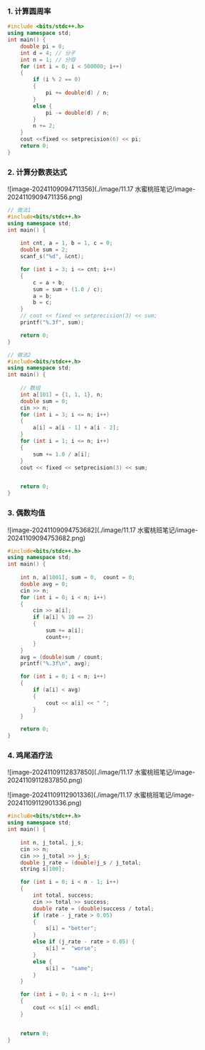 ### 1. 计算圆周率

```C++
#include <bits/stdc++.h>
using namespace std;
int main() {
	double pi = 0;
	int d = 4; // 分子
	int n = 1; // 分母
	for (int i = 0; i < 500000; i++)
	{
		if (i % 2 == 0)
		{
			pi += double(d) / n;
		}
		else {
			pi -= double(d) / n;
		}
		n += 2;
	}
	cout <<fixed << setprecision(6) << pi;
	return 0;
}
```

### 2. 计算分数表达式

![image-20241109094711356](./image/11.17 水蜜桃班笔记/image-20241109094711356.png)

```C++
// 做法1
#include<bits/stdc++.h>
using namespace std;
int main() {
	
	int cnt, a = 1, b = 1, c = 0;
	double sum = 2;
	scanf_s("%d", &cnt);

	for (int i = 3; i <= cnt; i++)
	{
		c = a + b;
		sum = sum + (1.0 / c);
		a = b;
		b = c;
	}
	// cout << fixed << setprecision(3) << sum;
	printf("%.3f", sum);

	return 0;
}
```

```C++
// 做法2
#include<bits/stdc++.h>
using namespace std;
int main() {
	
	// 数组
	int a[101] = {1, 1, 1}, n;
	double sum = 0;
	cin >> n;
	for (int i = 3; i <= n; i++)
	{
		a[i] = a[i - 1] + a[i - 2];
	}
	for (int i = 1; i <= n; i++)
	{
		sum += 1.0 / a[i];
	}
	cout << fixed << setprecision(3) << sum;


	return 0;
}
```



### 3. 偶数均值

![image-20241109094753682](./image/11.17 水蜜桃班笔记/image-20241109094753682.png)

```C++
#include<bits/stdc++.h>
using namespace std;
int main() {
	
	int n, a[1001], sum = 0,  count = 0;
	double avg = 0;
	cin >> n;
	for (int i = 0; i < n; i++)
	{
		cin >> a[i];
		if (a[i] % 10 == 2)
		{
			sum += a[i];
			count++;
		}
	}
	avg = (double)sum / count;
	printf("%.3f\n", avg);

	for (int i = 0; i < n; i++)
	{
		if (a[i] < avg)
		{
			cout << a[i] << " ";
		}
	}

	return 0;
}
```

### 4. 鸡尾酒疗法

![image-20241109112837850](./image/11.17 水蜜桃班笔记/image-20241109112837850.png)

![image-20241109112901336](./image/11.17 水蜜桃班笔记/image-20241109112901336.png)

```C++
#include<bits/stdc++.h>
using namespace std;
int main() {
	
	int n, j_total, j_s;
	cin >> n;
	cin >> j_total >> j_s;
	double j_rate = (double)j_s / j_total;
	string s[100];

	for (int i = 0; i < n - 1; i++)
	{
		int total, success;
		cin >> total >> success;
		double rate = (double)success / total;
		if (rate - j_rate > 0.05)
		{
			s[i] = "better";
		}
		else if (j_rate - rate > 0.05) {
			s[i] =  "worse";
		}
		else {
			s[i] =  "same";
		}
	}

	for (int i = 0; i < n -1; i++)
	{
		cout << s[i] << endl;
	}


	return 0;
}
```
